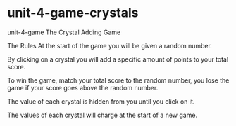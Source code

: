 # unit-4-game-crystals

unit-4-game
The Crystal Adding Game

The Rules
At the start of the game you will be given a random number.

By clicking on a crystal you will add a specific amount of points to your total score.

To win the game, match your total score to the random number, you lose the game if your score goes above the random number.

The value of each crystal is hidden from you until you click on it.

The values of each crystal will charge at the start of a new game.
